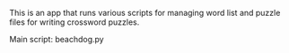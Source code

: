 This is an app that runs various scripts for managing word list and puzzle files for writing crossword puzzles.

Main script: beachdog.py

